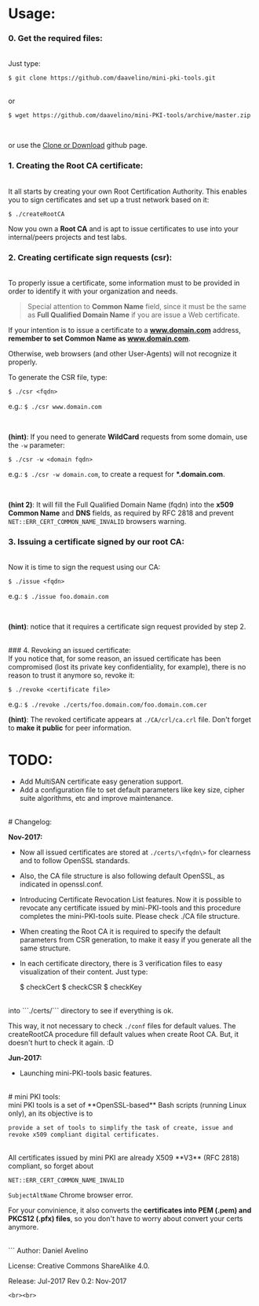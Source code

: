 # Usage:

### 0. Get the required files:
<br>
Just type:
<br>

    $ git clone https://github.com/daavelino/mini-pki-tools.git
<br>
or 
<br>

    $ wget https://github.com/daavelino/mini-PKI-tools/archive/master.zip
<br>

or use the [Clone or Download](https://github.com/daavelino/mini-PKI-tools/archive/master.zip) github page.
<br>

### 1. Creating the Root CA certificate:
<br>
It all starts by creating your own Root Certification Authority. This enables you to sign certificates and set up a trust network based on it:
<br>

    $ ./createRootCA

   Now you own a **Root CA** and is apt to issue certificates to use into your internal/peers projects and test labs.
<br>

### 2. Creating certificate sign requests (csr):
<br>
To properly issue a certificate, some information must to be provided in order to identify it with your organization and needs.
<br>

>Special attention to **Common Name** field, since it must be the same as **Full Qualified Domain Name** if you are issue a Web certificate.


If your intention is to issue a certificate to a **www.domain.com** address, **remember to set Common Name as www.domain.com**.

Otherwise, web browsers (and other User-Agents) will not recognize it properly.

To generate the CSR file, type:
 

    $ ./csr <fqdn>

   e.g.: ```$ ./csr www.domain.com```

<br>

   **(hint)**: If you need to generate **WildCard** requests from some domain, use the ```-w``` parameter:
<br>

    $ ./csr -w <domain fqdn>


   e.g.: ```$ ./csr -w domain.com```, to create a request for **\*.domain.com**.

<br>

**(hint 2)**: It will fill the Full Qualified Domain Name (fqdn) into the **x509 Common Name** and **DNS** fields, as required by RFC 2818 and prevent `NET::ERR_CERT_COMMON_NAME_INVALID` browsers warning.
<br>

### 3. Issuing a certificate signed by our root CA:
<br>
Now it is time to sign the request using our CA:

<br>

    $ ./issue <fqdn>



   e.g.: ```$ ./issue foo.domain.com```

<br>

   **(hint)**: notice that it requires a certificate sign request provided by step 2.

<br>
### 4. Revoking an issued certificate:
<br>
If you notice that, for some reason, an issued certificate has been compromised (lost its private key confidentiality, for example), there is no reason to trust it anymore so, revoke it:

<br>

    $ ./revoke <certificate file>

   e.g.: ```$ ./revoke ./certs/foo.domain.com/foo.domain.com.cer```
<br>

   **(hint)**: The revoked certificate appears at ```./CA/crl/ca.crl``` file. Don't forget to **make it public** for peer information.
<br>
# TODO:

* Add MultiSAN certificate easy generation support.
* Add a configuration file to set default parameters like key size, cipher suite algorithms, etc and improve maintenance.

<br>
# Changelog:

**Nov-2017:**
* Now all issued certificates are stored at ```./certs/\<fqdn\>``` for clearness and to follow OpenSSL standards.

* Also, the CA file structure is also following default OpenSSL, as indicated in openssl.conf.

* Introducing Certificate Revocation List features.
Now it is possible to revocate any certificate issued by mini-PKI-tools and this procedure completes the mini-PKI-tools suite. Please check ./CA file structure.

* When creating the Root CA it is required to specify the default parameters from CSR generation, to make it easy if you generate all the same structure.

* In each certificate directory, there is 3 verification files to easy visualization of their content. Just type:


    $ checkCert
    $ checkCSR
    $ checkKey

<br>
into ```./certs/<fqdn>``` directory to see if everything is ok. 
<br>

This way, it not necessary to check ```./conf``` files for default values. The createRootCA procedure fill default values when create Root CA. But, it doesn't hurt to check it again. :D

**Jun-2017:**
* Launching mini-PKI-tools basic features.

<br>
# mini PKI tools:
<br>
mini PKI tools is a set of **OpenSSL-based** Bash scripts (running Linux only), an its objective is to

    provide a set of tools to simplify the task of create, issue and revoke x509 compliant digital certificates. 

<br>
All certificates issued by mini PKI are already X509 **V3** (RFC 2818) compliant, so forget about

`NET::ERR_CERT_COMMON_NAME_INVALID`

```SubjectAltName``` Chrome browser error.
<br>

For your convinience, it also converts the **certificates into PEM (.pem) and PKCS12 (.pfx) files**, so you don't have to worry about convert your certs anymore.

<br>
```
Author: Daniel Avelino  <daavelino@gmail.com>

License: Creative Commons ShareAlike 4.0.

Release: Jul-2017
Rev 0.2: Nov-2017
```
<br><br>
